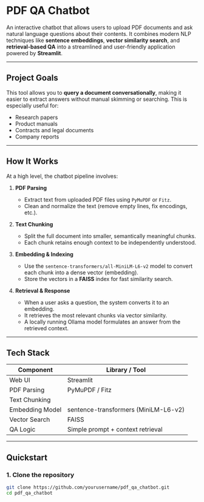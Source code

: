 # PDF QA Chatbot

An interactive chatbot that allows users to upload PDF documents and ask natural language questions about their contents. It combines modern NLP techniques like **sentence embeddings**, **vector similarity search**, and **retrieval-based QA** into a streamlined and user-friendly application powered by **Streamlit**.

---

## Project Goals

This tool allows you to **query a document conversationally**, making it easier to extract answers without manual skimming or searching. This is especially useful for:

- Research papers
- Product manuals
- Contracts and legal documents
- Company reports

---

## How It Works

At a high level, the chatbot pipeline involves:

1. **PDF Parsing**  
   - Extract text from uploaded PDF files using `PyMuPDF` or `Fitz`.
   - Clean and normalize the text (remove empty lines, fix encodings, etc.).

2. **Text Chunking**  
   - Split the full document into smaller, semantically meaningful chunks.
   - Each chunk retains enough context to be independently understood.

3. **Embedding & Indexing**  
   - Use the `sentence-transformers/all-MiniLM-L6-v2` model to convert each chunk into a dense vector (embedding).
   - Store the vectors in a **FAISS** index for fast similarity search.

4. **Retrieval & Response**  
   - When a user asks a question, the system converts it to an embedding.
   - It retrieves the most relevant chunks via vector similarity.
   - A locally running Ollama model formulates an answer from the retrieved context.

---

## Tech Stack

| Component        | Library / Tool                      |
|------------------|-------------------------------------|
| Web UI           | Streamlit                           |
| PDF Parsing      | PyMuPDF / Fitz                      |
| Text Chunking    |                                     |
| Embedding Model  | sentence-transformers (MiniLM-L6-v2)|
| Vector Search    | FAISS                               |
| QA Logic         | Simple prompt + context retrieval   |

---

## Quickstart

### 1. Clone the repository
```bash
git clone https://github.com/yourusername/pdf_qa_chatbot.git
cd pdf_qa_chatbot
